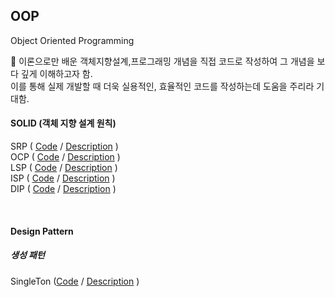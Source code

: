 ## OOP 
Object Oriented Programming 

📕 이론으로만 배운 객체지향설계,프로그래밍 개념을 직접 코드로 작성하여 그 개념을 보다 깊게 이해하고자 함. <br>
이를 통해 실제 개발할 때 더욱 실용적인, 효율적인 코드를 작성하는데 도움을 주리라 기대함. 

#### SOLID (객체 지향 설계 원칙)
SRP ( [Code](https://github.com/Vida0822/OOP/blob/ae5db980ac14d4df548737ea3dadf29e652dea9f/OOP_Study/src/SOLID/SRP.java#L25-L61) / 
      [Description](https://vida0822.github.io/algorithm/Java-SRP/) ) <br>
OCP ( [Code](https://github.com/Vida0822/OOP/blob/927e11c042a09694b43e0a37f8a44aad320e2f97/OOP_Study/src/SOLID/OCP.java#L3-L51) / 
      [Description](https://vida0822.github.io/java/Java-OCP/) ) <br>
LSP ( [Code](https://github.com/Vida0822/OOP/blob/927e11c042a09694b43e0a37f8a44aad320e2f97/OOP_Study/src/SOLID/LSP.java#L6-L35) / 
      [Description](https://vida0822.github.io/java/Java-LSP/) ) <br>
ISP ( [Code](https://github.com/Vida0822/OOP/blob/927e11c042a09694b43e0a37f8a44aad320e2f97/OOP_Study/src/SOLID/ISP.java#L3-L42) / 
      [Description](https://vida0822.github.io/java/Java-ISP/) ) <br>
DIP ( [Code](https://github.com/Vida0822/OOP/blob/927e11c042a09694b43e0a37f8a44aad320e2f97/OOP_Study/src/SOLID/DIP.java#L3-L40) / 
      [Description](https://vida0822.github.io/java/Java-DIP/) ) <br>
  
<br>

#### Design Pattern
##### 생성 패턴
SingleTon ([Code](https://github.com/Vida0822/OOP/blob/88a383cb16ea3d099363c6146c172ed43c1fd76e/OOP_Study/src/design_pattern/Singleton.java#L3-L34) / 
            [Description](https://vida0822.github.io/java/Java-Singleton/) ) <br> 


